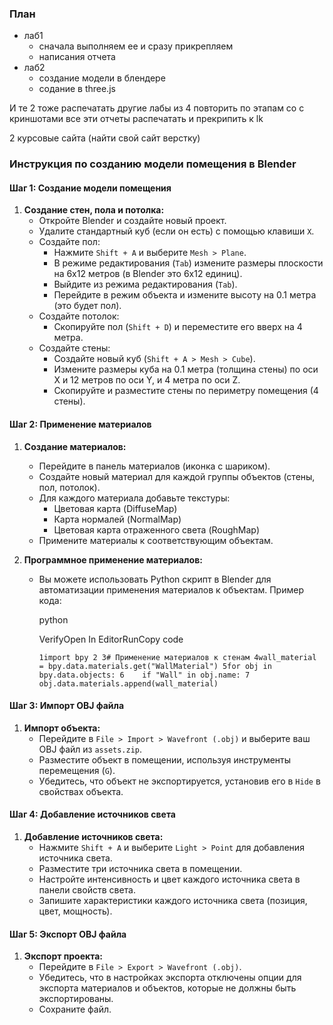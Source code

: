 ### План
* лаб1
	* сначала выполняем ее и сразу прикрепляем
	* написания отчета
* лаб2
	* создание модели в блендере
	* содание в three.js

И те 2 тоже распечатать 
другие лабы из 4 повторить по этапам со с криншотами все эти отчеты распечатать и прекрипить к lk

2 курсовые
сайта (найти свой сайт верстку)

### Инструкция по созданию модели помещения в Blender

#### Шаг 1: Создание модели помещения

1. **Создание стен, пола и потолка:**
    - Откройте Blender и создайте новый проект.
    - Удалите стандартный куб (если он есть) с помощью клавиши `X`.
    - Создайте пол:
        - Нажмите `Shift + A` и выберите `Mesh > Plane`.
        - В режиме редактирования (`Tab`) измените размеры плоскости на 6x12 метров (в Blender это 6x12 единиц).
        - Выйдите из режима редактирования (`Tab`).
        - Перейдите в режим объекта и измените высоту на 0.1 метра (это будет пол).
    - Создайте потолок:
        - Скопируйте пол (`Shift + D`) и переместите его вверх на 4 метра.
    - Создайте стены:
        - Создайте новый куб (`Shift + A > Mesh > Cube`).
        - Измените размеры куба на 0.1 метра (толщина стены) по оси X и 12 метров по оси Y, и 4 метра по оси Z.
        - Скопируйте и разместите стены по периметру помещения (4 стены).

#### Шаг 2: Применение материалов

1. **Создание материалов:**
    
    - Перейдите в панель материалов (иконка с шариком).
    - Создайте новый материал для каждой группы объектов (стены, пол, потолок).
    - Для каждого материала добавьте текстуры:
        - Цветовая карта (DiffuseMap)
        - Карта нормалей (NormalMap)
        - Цветовая карта отраженного света (RoughMap)
    - Примените материалы к соответствующим объектам.
2. **Программное применение материалов:**
    
    - Вы можете использовать Python скрипт в Blender для автоматизации применения материалов к объектам. Пример кода:
        
        python
        
        VerifyOpen In EditorRunCopy code
        
        `1import bpy 2 3# Применение материалов к стенам 4wall_material = bpy.data.materials.get("WallMaterial") 5for obj in bpy.data.objects: 6    if "Wall" in obj.name: 7        obj.data.materials.append(wall_material)`
        

#### Шаг 3: Импорт OBJ файла

1. **Импорт объекта:**
    - Перейдите в `File > Import > Wavefront (.obj)` и выберите ваш OBJ файл из `assets.zip`.
    - Разместите объект в помещении, используя инструменты перемещения (`G`).
    - Убедитесь, что объект не экспортируется, установив его в `Hide` в свойствах объекта.

#### Шаг 4: Добавление источников света

1. **Добавление источников света:**
    - Нажмите `Shift + A` и выберите `Light > Point` для добавления источника света.
    - Разместите три источника света в помещении.
    - Настройте интенсивность и цвет каждого источника света в панели свойств света.
    - Запишите характеристики каждого источника света (позиция, цвет, мощность).

#### Шаг 5: Экспорт OBJ файла

1. **Экспорт проекта:**
    - Перейдите в `File > Export > Wavefront (.obj)`.
    - Убедитесь, что в настройках экспорта отключены опции для экспорта материалов и объектов, которые не должны быть экспортированы.
    - Сохраните файл.
